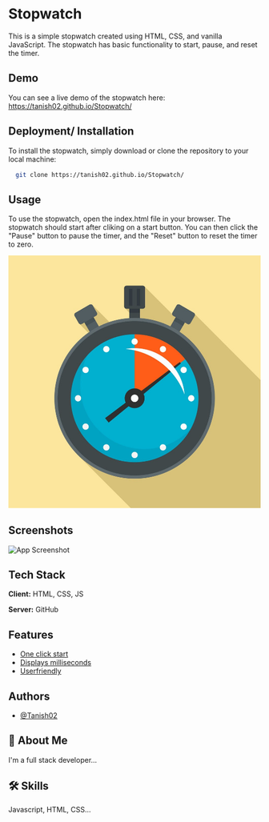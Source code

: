 
# Stopwatch
This is a simple stopwatch created using HTML, CSS, and vanilla JavaScript. The stopwatch has basic functionality to start, pause, and reset the timer.


## Demo
You can see a live demo of the stopwatch here: https://tanish02.github.io/Stopwatch/


## Deployment/ Installation


To install the stopwatch, simply download or clone the repository to your local machine:

```bash
  git clone https://tanish02.github.io/Stopwatch/

```


## Usage

To use the stopwatch, open the index.html file in your browser. The stopwatch should start after cliking on a start button. You can then click the "Pause" button to pause the timer, and the "Reset" button to reset the timer to zero.


![Logo](https://github.com/Tanish02/Stopwatch/blob/main/stopwatch-icon-flat-style-vector-25824447.jpg?raw=true)


## Screenshots

![App Screenshot](https://github.com/Tanishthorat/Stopwatch/blob/main/Screenshot%202023-03-08%20153641.jpg?raw=true)


## Tech Stack

**Client:** HTML, CSS, JS

**Server:** GitHub


## Features

 - [One click start](https://tanish02.github.io/Stopwatch/)
 - [Displays milliseconds](https://tanish02.github.io/Stopwatch/)
 - [Userfriendly](https://tanish02.github.io/Stopwatch/)


## Authors

- [@Tanish02](https://github.com/Tanish02)


## 🚀 About Me
I'm a full stack developer...


## 🛠 Skills
Javascript, HTML, CSS...

